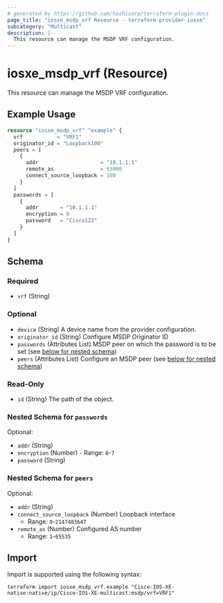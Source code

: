 ```yaml
---
# generated by https://github.com/hashicorp/terraform-plugin-docs
page_title: "iosxe_msdp_vrf Resource - terraform-provider-iosxe"
subcategory: "Multicast"
description: |-
  This resource can manage the MSDP VRF configuration.
---
```


# iosxe_msdp_vrf (Resource)

This resource can manage the MSDP VRF configuration.

## Example Usage

```terraform
resource "iosxe_msdp_vrf" "example" {
  vrf           = "VRF1"
  originator_id = "Loopback100"
  peers = [
    {
      addr                    = "10.1.1.1"
      remote_as               = 65000
      connect_source_loopback = 100
    }
  ]
  passwords = [
    {
      addr       = "10.1.1.1"
      encryption = 0
      password   = "Cisco123"
    }
  ]
}
```

<!-- schema generated by tfplugindocs -->
## Schema

### Required

- `vrf` (String)

### Optional

- `device` (String) A device name from the provider configuration.
- `originator_id` (String) Configure MSDP Originator ID
- `passwords` (Attributes List) MSDP peer on which the password is to be set (see [below for nested schema](#nestedatt--passwords))
- `peers` (Attributes List) Configure an MSDP peer (see [below for nested schema](#nestedatt--peers))

### Read-Only

- `id` (String) The path of the object.

<a id="nestedatt--passwords"></a>
### Nested Schema for `passwords`

Optional:

- `addr` (String)
- `encryption` (Number) - Range: `0`-`7`
- `password` (String)


<a id="nestedatt--peers"></a>
### Nested Schema for `peers`

Optional:

- `addr` (String)
- `connect_source_loopback` (Number) Loopback interface
  - Range: `0`-`2147483647`
- `remote_as` (Number) Configured AS number
  - Range: `1`-`65535`

## Import

Import is supported using the following syntax:

```shell
terraform import iosxe_msdp_vrf.example "Cisco-IOS-XE-native:native/ip/Cisco-IOS-XE-multicast:msdp/vrf=VRF1"
```
